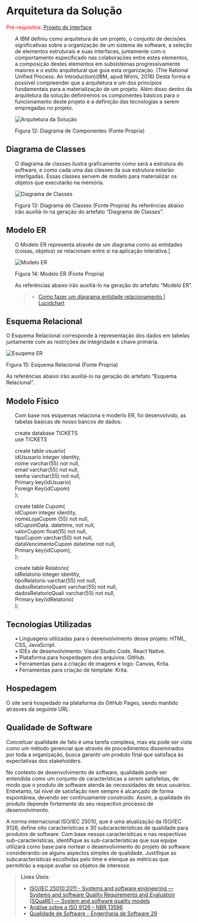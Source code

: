 # Arquitetura da Solução

<span style="color:red">Pré-requisitos: <a href="3-Projeto de Interface.md"> Projeto de Interface</a></span>

<ol>
 
A IBM definiu como arquitetura de um projeto, o conjunto de decisões significativas sobre a organização de um sistema de software, a seleção de elementos estruturais e suas interfaces, juntamente com o comportamento especificado nas colaborações entre estes elementos, a composição destes elementos em subsistemas progressivamente maiores e o estilo arquitetural que guia esta organização. (The Rational Unified Process: An Introduction)(IBM, apud Nhimi, 2016) Desta forma e possível compreender que a arquitetura e um dos princípios fundamentais para a materialização de um projeto. Além disso dentro da arquitetura da solução definiremos os componentes básicos para o funcionamento deste projeto e a definição das tecnologias a serem empregadas no projeto.

![Arquitetura da Solução](https://github.com/ICEI-PUC-Minas-PMV-ADS/pmv-ads-2022-2-e4-proj-infra-t1-grupo-4-projeto-tickets/blob/main/docs/img/Diagrama%20de%20componentes.png)
 
 Figura 12: Diagrama de Componentes (Fonte Propria)
 </ol>

 ## Diagrama de Classes
<ol>
 
O diagrama de classes ilustra graficamente como será a estrutura do software, e como cada uma das classes da sua estrutura estarão interligadas. Essas classes servem de modelo para materializar os objetos que executarão na memória.

![Diagrama de Classes](img/dc.png)

Figura 13: Diagrama de Classes (Fonte Propria)
As referências abaixo irão auxiliá-lo na geração do artefato “Diagrama de Classes”.
</ol>

## Modelo ER
<ol>
 
O Modelo ER representa através de um diagrama como as entidades (coisas, objetos) se relacionam entre si na aplicação interativa.]

![Modelo ER](img/er.png)

 Figura 14: Modelo ER (Fonte Propria)
 
As referências abaixo irão auxiliá-lo na geração do artefato “Modelo ER”.

> - [Como fazer um diagrama entidade relacionamento | Lucidchart](https://www.lucidchart.com/pages/pt/como-fazer-um-diagrama-entidade-relacionamento)
</ol>

## Esquema Relacional

O Esquema Relacional corresponde à representação dos dados em tabelas juntamente com as restrições de integridade e chave primária.

![Esuqema ER](img/esquemaer.png)
 
 Figura 15: Esquema Relacional (Fonte Propria)
 
As referências abaixo irão auxiliá-lo na geração do artefato “Esquema Relacional”.


## Modelo Físico
<ol>

Com base nos esquemas relaciona e moderlo ER, foi desenvolvido, as tabelas basicas de nosso bancos de dados: 
 
create database TICKETS <br>
use TICKETS <br>

create table usuario( <br>
idUsusario integer identity, <br>
nome varchar(55) not null, <br>
email varchar(55) not null, <br>
senha varchar(55) not null, <br>
Primary key(idUsuario) <br>
Foreign Key(idCupom) <br>
);

create table Cupom( <br>
idCupom integer identity, <br>
nomeLojaCupom (55) not null, <br>
idCupomData. datetime, not null, <br>
valorCupom float(15) not null, <br>
tipoCupom varchar(50) not null, <br>
dataVencimentoCupom datetime not null, <br>
Primary key(idCupom), <br>
);

create table Relatorio( <br>
idRelatorio integer identity, <br>
tipoRelatorio varchar(55) not null, <br>
dadosRelatorioQuant varchar(55) not null, <br>
dadosRelatorioQuali varchar(55) not null, <br>
Primary key(idRelatorio) <br>
);
</ol>

## Tecnologias Utilizadas

<ol>

 •	Linguagens utilizadas para o desenvolvimento desse projeto: HTML, CSS, JavaScript.<br>
 •	IDEs de desenvolvimento: Visual Studio Code, React Native. <br>
 •	Plataforma para hospedagem dos arquivos: GitHub. <br>
 •	Ferramentas para  a criação de imagens e logo: Canvas, Krita. <br>
 •	Ferramentas para criação de template: Krita. <br>


 
</ol>

## Hospedagem

 
 O site será hospedado na plataforma do GitHub Pages, sendo mantido atrasves da seguinte URL:

## Qualidade de Software

Conceituar qualidade de fato é uma tarefa complexa, mas ela pode ser vista como um método gerencial que através de procedimentos disseminados por toda a organização, busca garantir um produto final que satisfaça às expectativas dos stakeholders.

No contexto de desenvolvimento de software, qualidade pode ser entendida como um conjunto de características a serem satisfeitas, de modo que o produto de software atenda às necessidades de seus usuários. Entretanto, tal nível de satisfação nem sempre é alcançado de forma espontânea, devendo ser continuamente construído. Assim, a qualidade do produto depende fortemente do seu respectivo processo de desenvolvimento.

A norma internacional ISO/IEC 25010, que é uma atualização da ISO/IEC 9126, define oito características e 30 subcaracterísticas de qualidade para produtos de software.
Com base nessas características e nas respectivas sub-características, identifique as sub-características que sua equipe utilizará como base para nortear o desenvolvimento do projeto de software considerando-se alguns aspectos simples de qualidade. Justifique as subcaracterísticas escolhidas pelo time e elenque as métricas que permitirão a equipe avaliar os objetos de interesse.

> **Links Úteis**:
>
> - [ISO/IEC 25010:2011 - Systems and software engineering — Systems and software Quality Requirements and Evaluation (SQuaRE) — System and software quality models](https://www.iso.org/standard/35733.html/)
> - [Análise sobre a ISO 9126 – NBR 13596](https://www.tiespecialistas.com.br/analise-sobre-iso-9126-nbr-13596/)
> - [Qualidade de Software - Engenharia de Software 29](https://www.devmedia.com.br/qualidade-de-software-engenharia-de-software-29/18209/)
